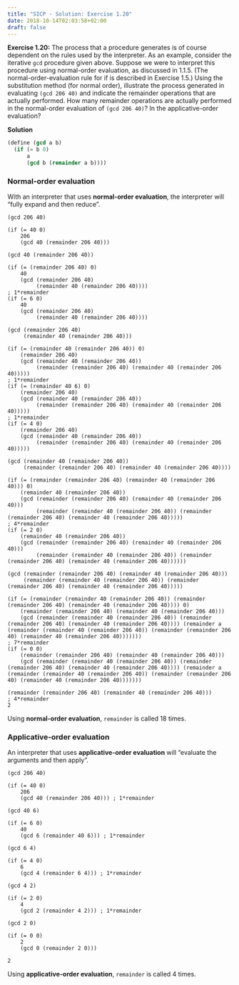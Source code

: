 ```yaml
---
title: "SICP - Solution: Exercise 1.20"
date: 2018-10-14T02:03:58+02:00
draft: false
---
```


**Exercise 1.20:** The process that a procedure generates is of course dependent on the rules used by the interpreter. As an example, consider the iterative `gcd` procedure given above. Suppose we were to interpret this procedure using normal-order evaluation, as discussed in 1.1.5. (The normal-order-evaluation rule for if is described in Exercise 1.5.) Using the substitution method (for normal order), illustrate the process generated in evaluating `(gcd 206 40)` and indicate the remainder operations that are actually performed. How many remainder operations are actually performed in the normal-order evaluation of `(gcd 206 40)`? In the applicative-order evaluation?

**Solution**

```scheme
(define (gcd a b)
  (if (= b 0)
      a
      (gcd b (remainder a b))))
```

### Normal-order evaluation

With an interpreter that uses **normal-order evaluation**, the interpreter will “fully expand and then reduce”.

```
(gcd 206 40)

(if (= 40 0)
    206
    (gcd 40 (remainder 206 40)))

(gcd 40 (remainder 206 40))

(if (= (remainder 206 40) 0)
    40
    (gcd (remainder 206 40)
         (remainder 40 (remainder 206 40))))
; 1*remainder
(if (= 6 0)
    40
    (gcd (remainder 206 40)
         (remainder 40 (remainder 206 40))))

(gcd (remainder 206 40)
     (remainder 40 (remainder 206 40)))

(if (= (remainder 40 (remainder 206 40)) 0)
    (remainder 206 40)
    (gcd (remainder 40 (remainder 206 40))
         (remainder (remainder 206 40) (remainder 40 (remainder 206 40)))))
; 1*remainder
(if (= (remainder 40 6) 0)
    (remainder 206 40)
    (gcd (remainder 40 (remainder 206 40))
         (remainder (remainder 206 40) (remainder 40 (remainder 206 40)))))
; 1*remainder
(if (= 4 0)
    (remainder 206 40)
    (gcd (remainder 40 (remainder 206 40))
         (remainder (remainder 206 40) (remainder 40 (remainder 206 40)))))

(gcd (remainder 40 (remainder 206 40))
     (remainder (remainder 206 40) (remainder 40 (remainder 206 40))))

(if (= (remainder (remainder 206 40) (remainder 40 (remainder 206 40))) 0)
    (remainder 40 (remainder 206 40))
    (gcd (remainder (remainder 206 40) (remainder 40 (remainder 206 40)))
         (remainder (remainder 40 (remainder 206 40)) (remainder (remainder 206 40) (remainder 40 (remainder 206 40)))))
; 4*remainder
(if (= 2 0)
    (remainder 40 (remainder 206 40))
    (gcd (remainder (remainder 206 40) (remainder 40 (remainder 206 40)))
         (remainder (remainder 40 (remainder 206 40)) (remainder (remainder 206 40) (remainder 40 (remainder 206 40))))))

(gcd (remainder (remainder 206 40) (remainder 40 (remainder 206 40)))
     (remainder (remainder 40 (remainder 206 40)) (remainder (remainder 206 40) (remainder 40 (remainder 206 40)))))

(if (= (remainder (remainder 40 (remainder 206 40)) (remainder (remainder 206 40) (remainder 40 (remainder 206 40)))) 0)
    (remainder (remainder 206 40) (remainder 40 (remainder 206 40)))
    (gcd (remainder (remainder 40 (remainder 206 40)) (remainder (remainder 206 40) (remainder 40 (remainder 206 40)))) (remainder a  (remainder (remainder 40 (remainder 206 40)) (remainder (remainder 206 40) (remainder 40 (remainder 206 40)))))))
; 7*remainder
(if (= 0 0)
    (remainder (remainder 206 40) (remainder 40 (remainder 206 40)))
    (gcd (remainder (remainder 40 (remainder 206 40)) (remainder (remainder 206 40) (remainder 40 (remainder 206 40)))) (remainder a  (remainder (remainder 40 (remainder 206 40)) (remainder (remainder 206 40) (remainder 40 (remainder 206 40)))))))

(remainder (remainder 206 40) (remainder 40 (remainder 206 40)))
; 4*remainder
2
```

Using **normal-order evaluation**, `remainder` is called 18 times.

### Applicative-order evaluation

An interpreter that uses **applicative-order evaluation** will “evaluate the arguments and then apply”.

```
(gcd 206 40)

(if (= 40 0)
    206
    (gcd 40 (remainder 206 40))) ; 1*remainder

(gcd 40 6)

(if (= 6 0)
    40
    (gcd 6 (remainder 40 6))) ; 1*remainder

(gcd 6 4)

(if (= 4 0)
    6
    (gcd 4 (remainder 6 4))) ; 1*remainder

(gcd 4 2)

(if (= 2 0)
    4
    (gcd 2 (remainder 4 2))) ; 1*remainder

(gcd 2 0)

(if (= 0 0)
    2
    (gcd 0 (remainder 2 0)))

2
```

Using **applicative-order evaluation**, `remainder` is called 4 times.
